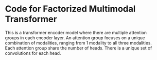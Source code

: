 # Code for Factorized Multimodal Transformer

This is a transformer encoder model where there are multiple attention groups in each encoder layer.
An attention group focuses on a unique combination of modalities, ranging from 1 modality to all 
three modalities. Each attention group share the number of heads. There is a unique set of 
convolutions for each head.
